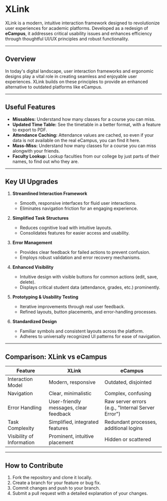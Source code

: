 # XLink

XLink is a modern, intuitive interaction framework designed to revolutionize user experiences for academic platforms. Developed as a redesign of **eCampus**, it addresses critical usability issues and enhances efficiency through thoughtful UI/UX principles and robust functionality.

---

## Overview

In today's digital landscape, user interaction frameworks and ergonomic designs play a vital role in creating seamless and enjoyable user experiences. XLink builds on these principles to provide an enhanced alternative to outdated platforms like eCampus.

---

## Useful Features

- **Missables:** Understand how many classes for a course you can miss.
- **Updated Time Table:** See the timetable in a better format, with a feature to export to PDF.
- **Attendance Caching:** Attendance values are cached, so even if your data is not available on the real eCampus, you can find it here.
- **Mass-Miss:** Understand how many classes for a course you can miss alongwith your friends.
- **Faculty Lookup:** Lookup faculties from our college by just parts of their names, to find out who they are.

---

## Key UI Upgrades

1. **Streamlined Interaction Framework**  
   - Smooth, responsive interfaces for fluid user interactions.
   - Eliminates navigation friction for an engaging experience.

2. **Simplified Task Structures**  
   - Reduces cognitive load with intuitive layouts.
   - Consolidates features for easier access and usability.

3. **Error Management**  
   - Provides clear feedback for failed actions to prevent confusion.
   - Employs robust validation and error recovery mechanisms.

4. **Enhanced Visibility**  
   - Intuitive design with visible buttons for common actions (edit, save, delete).
   - Displays critical student data (attendance, grades, etc.) prominently.

5. **Prototyping & Usability Testing**  
   - Iterative improvements through real user feedback.
   - Refined layouts, button placements, and error-handling processes.

6. **Standardized Design**  
   - Familiar symbols and consistent layouts across the platform.
   - Adheres to universally recognized UI patterns for ease of navigation.

---

## Comparison: XLink vs eCampus

| **Feature**                     | **XLink**                                  | **eCampus**                               |
|---------------------------------|-------------------------------------------|------------------------------------------|
| Interaction Model               | Modern, responsive                        | Outdated, disjointed                     |
| Navigation                      | Clear, minimalistic                       | Complex, confusing                       |
| Error Handling                  | User-friendly messages, clear feedback    | Raw server errors (e.g., "Internal Server Error") |
| Task Complexity                 | Simplified, integrated features           | Redundant processes, additional logins   |
| Visibility of Information       | Prominent, intuitive placement            | Hidden or scattered                      |

---

## How to Contribute

1. Fork the repository and clone it locally.
2. Create a branch for your feature or bug fix.
3. Commit changes and push to your branch.
4. Submit a pull request with a detailed explanation of your changes.
